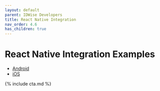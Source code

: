 ```yaml
---
layout: default
parent: IDWise Developers
title: React Native Integration
nav_order: 4.6
has_children: true
---
```


# React Native Integration Examples 
* [Android](https://developers.idwise.com/android-react-native-integration.html)
* [iOS](https://developers.idwise.com/ios-react-native-integration.html)

{% include cta.md %}

